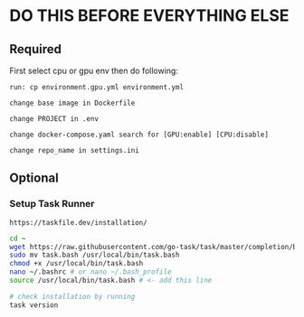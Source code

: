 # DO THIS BEFORE EVERYTHING ELSE

## Required

First select cpu or gpu env then do following:

`run: cp environment.gpu.yml environment.yml`

`change base image in Dockerfile`

`change PROJECT in .env`

`change docker-compose.yaml search for [GPU:enable] [CPU:disable]`

`change repo_name in settings.ini`

## Optional

### Setup Task Runner

`https://taskfile.dev/installation/`

```bash
cd ~
wget https://raw.githubusercontent.com/go-task/task/master/completion/bash/task.bash
sudo mv task.bash /usr/local/bin/task.bash
chmod +x /usr/local/bin/task.bash
nano ~/.bashrc # or nano ~/.bash_profile
source /usr/local/bin/task.bash # <- add this line
```

```bash
# check installation by running
task version
```
